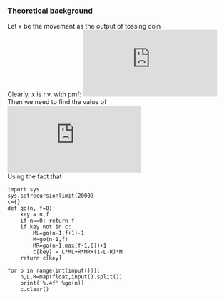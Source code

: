 ### Theoretical background  
Let x be the movement as the output of tossing coin  
Clearly, x is r.v. with pmf: ![](http://latex.codecogs.com/gif.latex?P%28X%3Dx%29%20%3D%20%5Cleft%5C%7B%5Cbegin%7Bmatrix%7D%20R%20%26%20x%3D1%5C%5C%20L%20%26%20x%3D-1%5C%5C%201-R-L%20%26%20x%3D0%5C%5C%200%20%26%20oterwise%20%5Cend%7Bmatrix%7D%5Cright.)  
Then we need to find the value of ![](http://latex.codecogs.com/gif.latex?E%28%5Csum%5E%7Bn%7D%20x%29)  
Using the fact that 

```
import sys
sys.setrecursionlimit(2000)
c={}
def go(n, f=0):
    key = n,f
    if n==0: return f
    if key not in c:
        ML=go(n-1,f+1)-1
        M=go(n-1,f)
        MR=go(n-1,max(f-1,0))+1
        c[key] = L*ML+R*MR+(1-L-R)*M
    return c[key]

for p in range(int(input())):
    n,L,R=map(float,input().split())
    print('%.4f' %go(n))
    c.clear()
```

